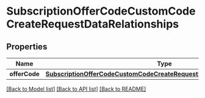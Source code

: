 # SubscriptionOfferCodeCustomCodeCreateRequestDataRelationships

## Properties
Name | Type | Description | Notes
------------ | ------------- | ------------- | -------------
**offerCode** | [**SubscriptionOfferCodeCustomCodeCreateRequestDataRelationshipsOfferCode**](SubscriptionOfferCodeCustomCodeCreateRequestDataRelationshipsOfferCode.md) |  | 

[[Back to Model list]](../README.md#documentation-for-models) [[Back to API list]](../README.md#documentation-for-api-endpoints) [[Back to README]](../README.md)


